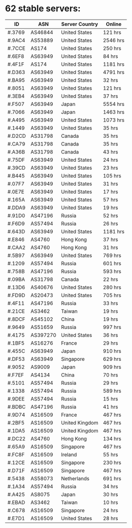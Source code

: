 # 62 stable servers:

| ID | ASN | Server Country | Online |
| ------ | ------ | ------ | ------ |
| #.3769 | AS46844 | United States | 121 hrs |
| #.9AC4 | AS53889 | United States | 2546 hrs |
| #.7CCE | AS174 | United States | 250 hrs |
| #.6EF8 | AS63949 | United States | 84 hrs |
| #.4F1F | AS174 | United States | 1181 hrs |
| #.D363 | AS63949 | United States | 4791 hrs |
| #.BA95 | AS63949 | United States | 32 hrs |
| #.8051 | AS63949 | United States | 121 hrs |
| #.3EB4 | AS63949 | United States | 37 hrs |
| #.F507 | AS63949 | Japan | 5554 hrs |
| #.7066 | AS63949 | Japan | 1463 hrs |
| #.A495 | AS63949 | United States | 1073 hrs |
| #.1449 | AS63949 | United States | 35 hrs |
| #.D2CD | AS31798 | Canada | 35 hrs |
| #.CA79 | AS31798 | Canada | 35 hrs |
| #.A36B | AS31798 | Canada | 43 hrs |
| #.75DF | AS63949 | United States | 24 hrs |
| #.39CD | AS63949 | United States | 23 hrs |
| #.B445 | AS63949 | United States | 105 hrs |
| #.07F7 | AS63949 | United States | 31 hrs |
| #.0E7E | AS63949 | United States | 17 hrs |
| #.165A | AS63949 | United States | 57 hrs |
| #.DDA9 | AS63949 | United States | 19 hrs |
| #.91D0 | AS47196 | Russia | 52 hrs |
| #.F6D9 | AS57494 | Russia | 26 hrs |
| #.643D | AS63949 | United States | 1181 hrs |
| #.E846 | AS4760 | Hong Kong | 37 hrs |
| #.CAA2 | AS4760 | Hong Kong | 31 hrs |
| #.5B97 | AS63949 | United States | 769 hrs |
| #.1209 | AS57494 | Russia | 601 hrs |
| #.758B | AS47196 | Russia | 593 hrs |
| #.09BA | AS31798 | Canada | 22 hrs |
| #.13D6 | AS40676 | United States | 280 hrs |
| #.FD9D | AS20473 | United States | 705 hrs |
| #.4F11 | AS47196 | Russia | 33 hrs |
| #.21CE | AS3462 | Taiwan | 19 hrs |
| #.8DCF | AS45102 | China | 19 hrs |
| #.9649 | AS51659 | Russia | 997 hrs |
| #.4175 | AS397270 | United States | 36 hrs |
| #.1BF5 | AS16276 | France | 29 hrs |
| #.455C | AS63949 | Japan | 910 hrs |
| #.DF53 | AS63949 | Singapore | 629 hrs |
| #.9052 | AS9009 | Japan | 909 hrs |
| #.F7EF | AS4134 | China | 70 hrs |
| #.5101 | AS57494 | Russia | 29 hrs |
| #.1338 | AS57494 | Russia | 589 hrs |
| #.9DEE | AS57494 | Russia | 15 hrs |
| #.BDBC | AS47196 | Russia | 41 hrs |
| #.9D74 | AS16509 | France | 467 hrs |
| #.2BF5 | AS16509 | United Kingdom | 467 hrs |
| #.1DA5 | AS16509 | United Kingdom | 467 hrs |
| #.DC22 | AS4760 | Hong Kong | 134 hrs |
| #.65A9 | AS16509 | Singapore | 467 hrs |
| #.FC8F | AS16509 | Ireland | 55 hrs |
| #.12CE | AS16509 | Singapore | 230 hrs |
| #.D71F | AS16509 | Singapore | 467 hrs |
| #.5438 | AS58073 | Netherlands | 691 hrs |
| #.1A34 | AS57494 | Russia | 34 hrs |
| #.A425 | AS8075 | Japan | 30 hrs |
| #.EBAD | AS3462 | Taiwan | 10 hrs |
| #.C678 | AS16509 | Singapore | 24 hrs |
| #.E7D1 | AS16509 | United States | 28 hrs |

